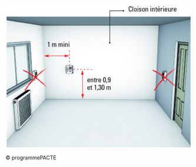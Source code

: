 ![](<images/Appareil de chauffage divisé à bûches - Sonde de température ambiante - 14/_page_0_Figure_0.jpeg>)

© programmePACTE